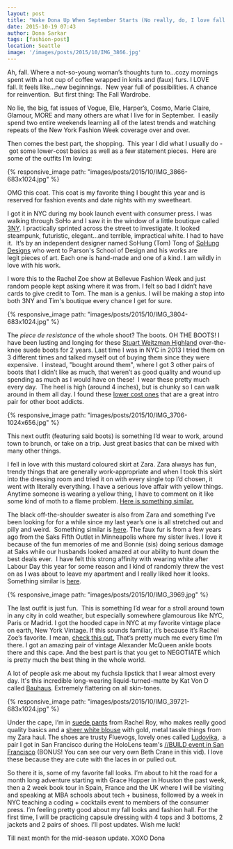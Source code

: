 ```yaml
---
layout: post
title: "Wake Dona Up When September Starts (No really, do, I love fall!)"
date: 2015-10-19 07:43
author: Dona Sarkar
tags: [fashion-post]
location: Seattle
image: '/images/posts/2015/10/IMG_3866.jpg'
---
```


Ah, fall. Where a not-so-young woman’s thoughts turn to...cozy mornings spent with a hot cup of coffee wrapped in knits and (faux) furs. I LOVE fall. It feels like...new beginnings.  New year full of possibilities. A chance for reinvention.  But first thing: The Fall Wardrobe.

No lie, the big, fat issues of Vogue, Elle, Harper’s, Cosmo, Marie Claire, Glamour, MORE and many others are what I live for in September.  I easily spend two entire weekends learning all of the latest trends and watching repeats of the New York Fashion Week coverage over and over.

Then comes the best part, the shopping.  This year I did what I usually do - got some lower-cost basics as well as a few statement pieces.  Here are some of the outfits I’m loving:

{% responsive_image path: "images/posts/2015/10/IMG_3866-683x1024.jpg" %}

OMG this coat. This coat is my favorite thing I bought this year and is reserved for fashion events and date nights with my sweetheart.

I got it in NYC during my book launch event with consumer press. I was walking through SoHo and I saw it in the window of a little boutique called [3NY](http://www.3nyboutiques.com/). I practically sprinted across the street to investigate. It looked steampunk, futuristic, elegant...and terrible, impractical white. I had to have it.  It’s by an independent designer named SoHung (Tom) Tong of [SoHung Designs](http://www.sohungdesigns.com/press.html) who went to Parson's School of Design and his works are legit pieces of art. Each one is hand-made and one of a kind. I am wildly in love with his work.

I wore this to the Rachel Zoe show at Bellevue Fashion Week and just random people kept asking where it was from. I felt so bad I didn’t have cards to give credit to Tom. The man is a genius. I will be making a stop into both 3NY and Tim's boutique every chance I get for sure.

{% responsive_image path: "images/posts/2015/10/IMG_3804-683x1024.jpg" %}

The *piece de resistance* of the whole shoot? The boots. OH THE BOOTS! I have been lusting and longing for these [Stuart Weitzman Highland](http://www.stuartweitzman.com/store/item/?itemid=92682&mktid=PLA&gclid=Cj0KEQjwwIKxBRDKhOz7ytT30vkBEiQAT1NaPQcIWp0IjVprQCO9la6mZiRPWhmoKGCgzd5fGxIcthsaAmKq8P8HAQ) over-the-knee suede boots for 2 years. Last time I was in NYC in 2013 I tried them on 3 different times and talked myself out of buying them since they were expensive.  I instead, "bought around them", where I got 3 other pairs of boots that I didn’t like as much, that weren’t as good quality and wound up spending as much as I would have on these!  I wear these pretty much every day.  The heel is high (around 4 inches), but is chunky so I can walk around in them all day. I found these [lower cost ones](http://amzn.to/1Lxtf5T) that are a great intro pair for other boot addicts.

{% responsive_image path: "images/posts/2015/10/IMG_3706-1024x656.jpg" %}

This next outfit (featuring said boots) is something I’d wear to work, around town to brunch, or take on a trip. Just great basics that can be mixed with many other things.

I fell in love with this mustard coloured skirt at Zara. Zara always has fun, trendy things that are generally work-appropriate and when I took this skirt into the dressing room and tried it on with every single top I’d chosen, it went with literally everything. I have a serious love affair with yellow things. Anytime someone is wearing a yellow thing, I have to comment on it like some kind of moth to a flame problem. [Here is something similar.](http://amzn.to/1LxtOg3)

The black off-the-shoulder sweater is also from Zara and something I’ve been looking for for a while since my last year’s one is all stretched out and pilly and weird.  Something similar is [here](http://amzn.to/1MHwqJd). The faux fur is from a few years ago from the Saks Fifth Outlet in Minneapolis where my sister lives. I love it because of the fun memories of me and Bonnie (sis) doing serious damage at Saks while our husbands looked amazed at our ability to hunt down the best deals ever.  I have felt this strong affinity with wearing white after Labour Day this year for some reason and I kind of randomly threw the vest on as I was about to leave my apartment and I really liked how it looks. Something similar is [here](http://amzn.to/1NO0Cni).

{% responsive_image path: "images/posts/2015/10/IMG_3969.jpg" %}

The last outfit is just fun.  This is something I’d wear for a stroll around town in any city in cold weather, but especially somewhere glamourous like NYC, Paris or Madrid. I got the hooded cape in NYC  at my favorite vintage place on earth, New York Vintage. If this sounds familiar, it’s because it’s Rachel Zoe’s favorite. I mean, [check this out.](https://youtu.be/oLsnym-Hd3Y) That’s pretty much me every time I’m there. I got an amazing pair of vintage Alexander McQueen ankle boots there and this cape. And the best part is that you get to NEGOTIATE which is pretty much the best thing in the whole world.

A lot of people ask me about my fuchsia lipstick that I wear almost every day. It's this incredible long-wearing liquid-turned-matte by Kat Von D called [Bauhaus](http://amzn.to/1LhratF). Extremely flattering on all skin-tones.

{% responsive_image path: "images/posts/2015/10/IMG_39721-683x1024.jpg" %}

Under the cape, I’m in [suede pants](http://amzn.to/1juo3p5) from Rachel Roy, who makes really good quality basics and a [sheer white blouse](http://amzn.to/1QFMfPL) with gold, metal tassle things from my Zara haul. The shoes are trusty Fluevogs, lovely ones called [Ludovika](https://www.fluevog.com/shop/4294-ludovika-burgundy?item=113&of=213&anchor=true&show=all),  a pair I got in San Francisco during the HoloLens team's [//BUILD event in San Francisco](https://youtu.be/xXNuRead66E) (BONUS! You can see our very own Beth Crane in this vid). I love these because they are cute with the laces in or pulled out.

So there it is, some of my favorite fall looks. I’m about to hit the road for a month long adventure starting with Grace Hopper in Houston the past week, then a 2 week book tour in Spain, France and the UK where I will be visiting and speaking at MBA schools about tech + business, followed by a week in NYC teaching a coding + cocktails event to members of the consumer press. I’m feeling pretty good about my fall looks and fashion hall. For the first time, I will be practicing capsule dressing with 4 tops and 3 bottoms, 2 jackets and 2 pairs of shoes. I’ll post updates. Wish me luck!

Till next month for the mid-season update. 
XOXO 
Dona
